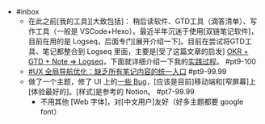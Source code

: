 - #inbox
    - 在此之前[我的工具][大致包括]： 稍后读软件、GTD工具（滴答清单）、写作工具（一般是 VSCode+Hexo）。最近半年沉迷于使用[双链笔记软件]，目前在用的是 Logseq，后面专门[展开介绍一下]。目前在尝试将GTD工具、笔记都整合到 Logseq 里面，主要是[受了这篇文章的启发] [OKR + GTD + Note => Logseq](https://www.bmpi.dev/self/okr-gtd-note-logseq/)，下面就详细介绍一下我的[实践过程](https://www.yuque.com/xiaosen-d20ph/qgy7zg/shi-yonglogseq-gou-jiangtd-xi-tong)。 #pt9-100
    - [#UX 全局导航优化：缺乏所有笔记内容的统一入口](https://cn.logseq.com/t/topic/127) #pt9-99.99
    - 做了一个主题，修了 UI 上的[一些 Bug](https://cn.logseq.com/t/topic/836)，[应该是目前]移动端和[窄屏幕]上[体验最好的]。[样式]是参考的 Notion。 #pt7-99.99
        - 不用其他 [Web 字体]，对[中文用户]友好（好多主题都要 google font）
